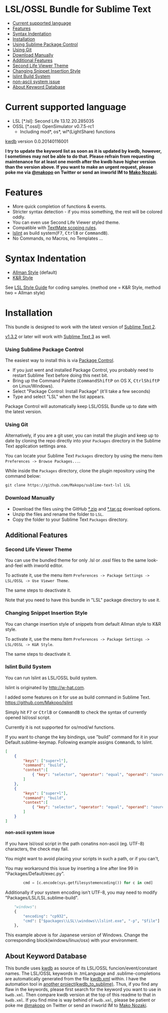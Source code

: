 LSL/OSSL Bundle for Sublime Text
==========

* [Current supported language](#current-supported-language)
* [Features](#features)
* [Syntax Indentation](#syntax-indentation)
* [Installation](#installation)
* [Using Sublime Package Control](#using-sublime-package-control)
* [Using Git](#using-git)
* [Download Manually](#download-manually)
* [Additional Features](#additional-features)
* [Second Life Viewer Theme](#second-life-viewer-theme)
* [Changing Snippet Insertion Style](#changing-snippet-insertion-style)
* [lslint Build System](#lslint-build-system)
* [non-ascii system issue](#non-ascii-system-issue)
* [About Keyword Database](#about-keyword-database)

# Current supported language

* LSL [\*.lsl]: Second Life 13.12.20.285035
* OSSL [\*.ossl]: OpenSimulator v0.7.5-rc1
  - Including mod\*, os\*, wl\*(LightShare) functions

[kwdb](https://code.google.com/p/kwdb) version 0.0.20140116001

**I try to update the keyword list as soon as it is updated by kwdb, however, I sometimes may not be able to do that. Please refrain from requesting maintenance for at least one month after the kwdb have higher version than the version above. If you want to make an urgent request, please poke me via [@makopo](https://www.twitter.com/makopo) on Twitter or send an inworld IM to [Mako Nozaki](https://my.secondlife.com/mako.nozaki).**

# Features

* More quick completion of functions & events.
* Stricter syntax detection - if you miss something, the rest will be colored oddly.
* You can even use Second Life Viewer styled theme.
* Compatible with [TextMate scoping rules](http://manual.macromates.com/en/language_grammars#naming_convertions).
* [lslint](https://github.com/Makopo/lslint) as build system(<kbd>F7</kbd>, <kbd>Ctrl</kbd><kbd>B</kbd> or <kbd>Command</kbd><kbd>B</kbd>).
* No Commands, no Macros, no Templates ...

# Syntax Indentation

* [Allman Style](http://en.wikipedia.org/wiki/Indent_style#Allman_style) (default)
* [K&R Style](http://en.wikipedia.org/wiki/Indent_style#K.26R_style)

See [LSL Style Guide](http://wiki.secondlife.com/wiki/LSL_Style_Guide) for coding samples.
(method one = K&R Style, method two = Allman style)

# Installation

This bundle is designed to work with the latest version of [Sublime Text 2](http://www.sublimetext.com/2).

[v1.3.2](https://github.com/makopo/sublime-text-lsl/releases/tag/1.3.2) or later will work with [Sublime Text 3](http://www.sublimetext.com/3) as well.

### Using Sublime Package Control

The easiest way to install this is via [Package Control](https://sublime.wbond.net).

 * If you just went and installed Package Control, you probably need to restart Sublime Text before doing this next bit.
 * Bring up the Command Palette (<kbd>Command</kbd><kbd>Shift</kbd><kbd>P</kbd> on OS X, <kbd>Ctrl</kbd><kbd>Shift</kbd><kbd>P</kbd> on Linux/Windows).
 * Select "Package Control: Install Package" (it'll take a few seconds)
 * Type and select "LSL" when the list appears.

Package Control will automatically keep LSL/OSSL Bundle up to date with the latest version.

### Using Git

Alternatively, if you are a git user, you can install the plugin and keep up to date by cloning the repo directly into your `Packages` directory in the Sublime Text application settings area.

You can locate your Sublime Text `Packages` directory by using the menu item `Preferences -> Browse Packages...`.

While inside the `Packages` directory, clone the plugin repository using the command below:

    git clone https://github.com/Makopo/sublime-text-lsl LSL

### Download Manually

* Download the files using the GitHub [*.zip](https://github.com/makopo/sublime-text-lsl/archive/master.zip) and [*.tar.gz](https://github.com/makopo/sublime-text-lsl/archive/master.tar.gz) download options.
* Unzip the files and rename the folder to `LSL`.
* Copy the folder to your Sublime Text `Packages` directory.

## Additional Features

### Second Life Viewer Theme

You can use the bundled theme for only .lsl or .ossl files to the same look-and-feel with inworld editor.

To activate it, use the menu item `Preferences -> Package Settings -> LSL/OSSL -> Use Viewer Theme`.

The same steps to deactivate it.

Note that you need to have this bundle in "LSL" package directory to use it.

### Changing Snippet Insertion Style

You can change insertion style of snippets from default Allman style to K&R style.

To activate it, use the menu item `Preferences -> Package Settings -> LSL/OSSL -> K&R Style`.

The same steps to deactivate it.

### lslint Build System

You can run lslint as LSL/OSSL build system.

lslint is originated by http://w-hat.com.

I added some features on it for use as build command in Sublime Text.
https://github.com/Makopo/lslint

Simply hit <kbd>F7</kbd> or <kbd>Ctrl</kbd><kbd>B</kbd> or <kbd>Command</kbd><kbd>B</kbd> to check the syntax of currently opened lsl/ossl script.

Currently it is not supported for os/mod/wl functions.

If you want to change the key bindings, use "build" command for it in your Default.sublime-keymap. Following example assigns <kbd>Command</kbd><kbd>L</kbd> to lslint.

```json
[
	{
		"keys": ["super+l"],
		"command": "build",
		"context":[
			{ "key": "selector", "operator": "equal", "operand": "source.lsl" }
		]
	},
	{
		"keys": ["super+l"],
		"command": "build",
		"context":[
			{ "key": "selector", "operator": "equal", "operand": "source.ossl" }
		]
	}
]
```


#### non-ascii system issue

If you have lsl/ossl script in the path conatins non-ascii (eg. UTF-8) characters, the check may fail.

You might want to avoid placing your scripts in such a path, or if you can't,

You may workaround this issue by inserting a line after line 99 in "Packages/Default/exec.py".

```python
        cmd = [c.encode(sys.getfilesystemencoding()) for c in cmd]
```

Additionally if your system encoding isn't UTF-8, you may need to modify "Packages/LSL/LSL.sublime-build".

```python
	"windows":
	{
		"encoding": "cp932",
		"cmd": ["$packages\\LSL\\windows\\lslint.exe", "-p", "$file"]
	},
```

This example above is for Japanese version of Windows. Change the corresponding block(windows/linux/osx) with your environment.

## About Keyword Database

This bundle uses [kwdb](https://code.google.com/p/kwdb/) as source of its LSL/OSSL funcion/event/constant names. The LSL/OSSL keywords in .tmLanguage and .sublime-completions are automatically generated from the file [kwdb.xml](https://code.google.com/p/kwdb/source/browse/database/kwdb.xml) within. I have the automation tool in [another project(kwdb_to_sublime)](https://github.com/Makopo/kwdb_to_sublime). Thus, if you find any flaw in the keywords, please first search for the keyword you want to use in `kwdb.xml`. Then compare kwdb version at the top of this readme to that in `kwdb.xml`. If you find mine is way behind of `kwdb.xml`, please be patient or poke me [@makopo](https://www.twitter.com/makopo) on Twitter or send an inworld IM to [Mako Nozaki](https://my.secondlife.com/mako.nozaki).
